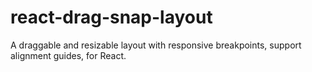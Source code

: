 # react-drag-snap-layout
A draggable and resizable layout with responsive breakpoints,  support alignment guides, for React.
